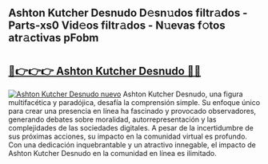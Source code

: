 ## Ashton Kutcher Desnudo D𝚎sn𝚞dos filtr𝚊dos - Parts-xs0 Vid𝚎os filtr𝚊dos - N𝚞evas f𝚘tos atr𝚊ctivas pFobm

# <h2><a href="http://mb2k6m.tromn.icu/?c=Ashton+Kutcher+Desnudo">🔗👉👉👉 Ashton Kutcher Desnudo 🔗🔗</a></h2>

[![Ashton Kutcher Desnudo nuevo](https://i.imgur.com/pEAQMta.gif)](http://mb2k6m.tromn.icu/?c=Ashton+Kutcher+Desnudo)
Ashton Kutcher Desnudo, una figura multifacética y paradójica, desafía la comprensión simple. Su enfoque único para crear una presencia en línea ha fascinado y provocado observadores, generando debates sobre moralidad, autorrepresentación y las complejidades de las sociedades digitales. A pesar de la incertidumbre de sus próximas acciones, su impacto en la comunidad virtual es profundo. Con una dedicación inquebrantable y un atractivo innegable, el impacto de Ashton Kutcher Desnudo en la comunidad en línea es ilimitado.
